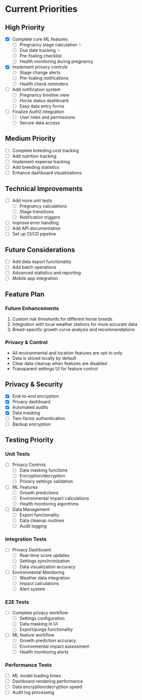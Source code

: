 # Current Priorities

## High Priority

-   [x] Complete core ML features
    -   [ ] Pregnancy stage calculation ✨
    -   [ ] Due date tracking ✨
    -   [ ] Pre-foaling checklist
    -   [ ] Health monitoring during pregnancy
-   [x] Implement privacy controls
    -   [ ] Stage change alerts
    -   [ ] Pre-foaling notifications
    -   [ ] Health check reminders
-   [ ] Add notification system
    -   [ ] Pregnancy timeline view
    -   [ ] Horse status dashboard
    -   [ ] Easy data entry forms
-   [ ] Finalize Auth0 integration
    -   [ ] User roles and permissions
    -   [ ] Secure data access

## Medium Priority

-   [ ] Complete breeding cost tracking
-   [ ] Add nutrition tracking
-   [ ] Implement expense tracking
-   [ ] Add breeding statistics
-   [ ] Enhance dashboard visualizations

## Technical Improvements

-   [ ] Add more unit tests
    -   [ ] Pregnancy calculations
    -   [ ] Stage transitions
    -   [ ] Notification triggers
-   [ ] Improve error handling
-   [ ] Add API documentation
-   [ ] Set up CI/CD pipeline

## Future Considerations

-   [ ] Add data export functionality
-   [ ] Add batch operations
-   [ ] Advanced statistics and reporting
-   [ ] Mobile app integration

## Feature Plan

### Future Enhancements

1. Custom risk thresholds for different horse breeds
2. Integration with local weather stations for more accurate data
3. Breed-specific growth curve analysis and recommendations

### Privacy & Control

-   All environmental and location features are opt-in only
-   Data is stored locally by default
-   Clear data cleanup when features are disabled
-   Transparent settings UI for feature control

## Privacy & Security

-   [x] End-to-end encryption
-   [x] Privacy dashboard
-   [x] Automated audits
-   [x] Data masking
-   [ ] Two-factor authentication
-   [ ] Backup encryption

## Testing Priority

### Unit Tests

-   [ ] Privacy Controls
    -   [ ] Data masking functions
    -   [ ] Encryption/decryption
    -   [ ] Privacy settings validation
-   [ ] ML Features
    -   [ ] Growth predictions
    -   [ ] Environmental impact calculations
    -   [ ] Health monitoring algorithms
-   [ ] Data Management
    -   [ ] Export functionality
    -   [ ] Data cleanup routines
    -   [ ] Audit logging

### Integration Tests

-   [ ] Privacy Dashboard
    -   [ ] Real-time score updates
    -   [ ] Settings synchronization
    -   [ ] Data visualization accuracy
-   [ ] Environmental Monitoring
    -   [ ] Weather data integration
    -   [ ] Impact calculations
    -   [ ] Alert system

### E2E Tests

-   [ ] Complete privacy workflow
    -   [ ] Settings configuration
    -   [ ] Data masking in UI
    -   [ ] Export/purge functionality
-   [ ] ML feature workflow
    -   [ ] Growth prediction accuracy
    -   [ ] Environmental impact assessment
    -   [ ] Health monitoring alerts

### Performance Tests

-   [ ] ML model loading times
-   [ ] Dashboard rendering performance
-   [ ] Data encryption/decryption speed
-   [ ] Audit log processing
